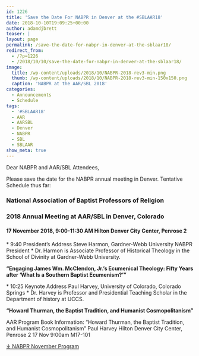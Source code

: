 ```yaml
---
id: 1226
title: 'Save the Date For NABPR in Denver at the #SBLAAR18'
date: 2018-10-10T19:09:25+00:00
author: adamdjbrett
teaser: |
layout: page
permalink: /save-the-date-for-nabpr-in-denver-at-the-sblaar18/
redirect_from:
  - /?p=1226
  - /2018/10/10/save-the-date-for-nabpr-in-denver-at-the-sblaar18/
image:
  title: /wp-content/uploads/2018/10/NABPR-2018-rev3-min.png
  thumb: /wp-content/uploads/2018/10/NABPR-2018-rev3-min-150x150.png
  caption: 'NABPR at the AAR/SBL 2018'
categories:
  - Announcements
  - Schedule
tags:
  - '#SBLAAR18'
  - AAR
  - AARSBL
  - Denver
  - NABPR
  - SBL
  - SBLAAR
show_meta: true
---
```

Dear NABPR and AAR/SBL Attendees,

Please save the date for the NABPR annual meeting in Denver. Tentative Schedule thus far:

### **National Association of Baptist Professors of Religion**

### 2018 Annual Meeting at AAR/SBL in Denver, Colorado

#### 17 November 2018, 9:00-11:30 AM Hilton Denver City Center, Penrose 2

\* 9:40 President’s Address Steve Harmon, Gardner-Webb University NABPR President \* Dr. Harmon is Associate Professor of Historical Theology in the School of Divinity at Gardner-Webb University.

**“Engaging James Wm. McClendon, Jr.’s Ecumenical Theology: Fifty Years after ‘What Is a Southern Baptist Ecumenism?’”**

\* 10:25 Keynote Address Paul Harvey, University of Colorado, Colorado Springs \* Dr. Harvey is Professor and Presidential Teaching Scholar in the Department of history at UCCS.

**“Howard Thurman, the Baptist Tradition, and Humanist Cosmopolitanism”**

AAR Program Book Information: “Howard Thurman, the Baptist Tradition, and Humanist Cosmopolitanism” Paul Harvey Hilton Denver City Center, Penrose 2 17 Nov 9:00am M17-101

[⤓ NABPR November Program](/wp-content/uploads/2018/10/NABPRProgramNov2018Denver.pdf)
